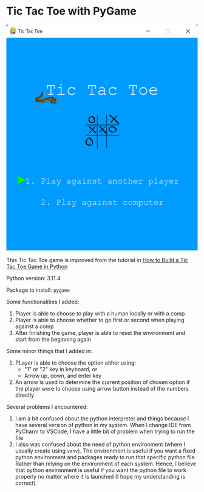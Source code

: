 # Tic Tac Toe with PyGame

![Preview](./images_3t/pygame-tictactoe.png)

This Tic Tac Toe game is improved from the tutorial in [How to Build a Tic Tac Toe Game in Python](https://www.thepythoncode.com/article/make-a-tic-tac-toe-game-pygame-in-python)

Python version: 3.11.4

Package to install: `pygame`

Some functionalities I added:
1. Player is able to choose to play with a human locally or with a comp
2. Player is able to choose whether to go first or second when playing against a comp
3. After finishing the game, player is able to reset the environment and start from the beginning again

Some minor things that I added in:
1. PLayer is able to choose the option either using:
   - "1" or "2" key in keyboard, or
   - Arrow up, down, and enter key
3. An arrow is used to determine the current position of chosen option if the player were to choose using arrow button instead of the numbers directly

Several problems I encountered:
1. I am a bit confused about the python interpreter and things because I have several version of python in my system. When I change IDE from PyCharm to VSCode, I have a little bit of problem when trying to run the file
2. I also was confused about the need of python environment (where I usually create using `venv`). The environment is useful if you want a fixed python environment and packages ready to run that specific python file. Rather than relying on the environment of each system. Hence, I believe that python environment is useful if you want the python file to work properly no matter where it is launched (I hope my understanding is correct).
